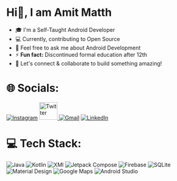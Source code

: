 # Hi👋, I am Amit Matth


- 🎓 I'm a Self-Taught Android Developer
- 💻 Currently, contributing to Open Source
- 💬 Feel free to ask me about Android Development
- ⚡ **Fun fact:** Discontinued formal education after 12th
- 🤝 Let's connect & collaborate to build something amazing!



# 🌐 Socials:
[![Instagram](https://skillicons.dev/icons?i=instagram)](https://instagram.com/amit_matth)
<a href="https://x.com/Amit_Matth" target="_blank">
  <picture>
    <source media="(prefers-color-scheme: dark)" srcset="https://github.com/user-attachments/assets/ebae29ef-a00a-421b-b7b3-6c175c5fa24c">
    <source media="(prefers-color-scheme: light)" srcset="https://github.com/user-attachments/assets/3a603b07-4337-40fe-a91d-40a4ea2fc24f">
    <img src="https://github.com/user-attachments/assets/f8d88844-df3a-4ef0-82dc-334315f4d3fa" alt="Twitter" height="46" width="48">
  </picture>
</a>
[![Gmail](https://skillicons.dev/icons?i=gmail)](mailto:amitmatth121@gmail.com)
[![LinkedIn](https://skillicons.dev/icons?i=linkedin)](https://linkedin.com/in/amit-matth)



# 💻 Tech Stack:
![Java](https://img.shields.io/badge/java-%23ED8B00.svg?style=for-the-badge&logo=openjdk&logoColor=white) ![Kotlin](https://img.shields.io/badge/kotlin-%237F52FF.svg?style=for-the-badge&logo=kotlin&logoColor=white) ![XMl](https://img.shields.io/badge/xml-%23005FAD.svg?style=for-the-badge&logo=xml&logoColor=white)  ![Jetpack Compose](https://img.shields.io/badge/jetpackcompose-%234285F4.svg?style=for-the-badge&logo=jetpackcompose&logoColor=white) ![Firebase](https://img.shields.io/badge/firebase-%23DD2C00.svg?style=for-the-badge&logo=firebase&logoColor=white) ![SQLite](https://img.shields.io/badge/sqlite-%23003B57.svg?style=for-the-badge&logo=sqlite&logoColor=white)  ![Material Design](https://img.shields.io/badge/materialdesign-%23757575.svg?style=for-the-badge&logo=materialdesign&logoColor=white) ![Google Maps](https://img.shields.io/badge/googlemaps-%234285F4.svg?style=for-the-badge&logo=googlemaps&logoColor=white)  ![Android Studio](https://img.shields.io/badge/android%20studio-3DDC84?style=for-the-badge&logo=android%20studio&logoColor=white)
